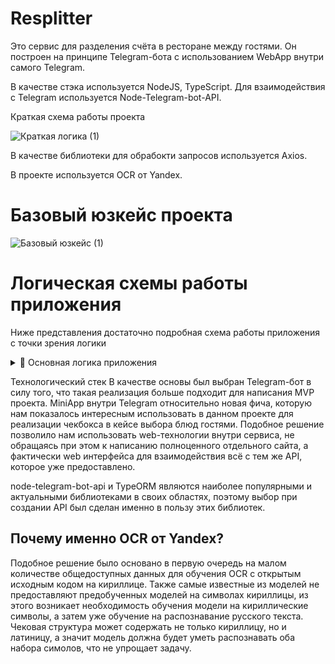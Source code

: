 # Resplitter

Это сервис для разделения счёта в ресторане между гостями. Он построен на принципе Telegram-бота с использованием WebApp внутри самого Telegram.

В качестве стэка используется NodeJS, TypeScript. Для взаимодействия с Telegram используется Node-Telegram-bot-API.

Краткая схема работы проекта

![Краткая логика (1)](https://github.com/user-attachments/assets/738aa7b1-edb6-42ec-b9a1-01f09cc2b18b)

В качестве библиотеки для обрабокти запросов используется Axios.

В проекте используется OCR от Yandex.
# Базовый юзкейс проекта
![Базовый юзкейс (1)](https://github.com/user-attachments/assets/68876ba9-5e46-4013-89be-3ab951b113f5)


# Логическая схемы работы приложения
Ниже представления достаточно подробная схема работы приложения с точки зрения логики
<details>
    <summary>🧩 Основная логика приложения</summary>
    <img src="https://github.com/user-attachments/assets/d523cf4e-fc3e-4d8b-b159-5e391ebb3008" alt="Image 1">
      <details>
        <summary>❌ Функция удаления позиции</summary>
        <img src="https://github.com/user-attachments/assets/52665a59-cc61-42cc-b698-1c0398e6d4fc" alt="Image 2">
      </details>
      <details>
        <summary>✅ иФункция добавления</summary>
        <img src="https://github.com/user-attachments/assets/7f1972c2-f13c-4935-a16e-198468a244ef" alt="Image 3">
      </details>
      <details>
        <summary>✏️ Функция изменения позиции</summary>
        <img src="https://github.com/user-attachments/assets/98c24bab-c17d-462f-aeff-5196b8c2f353" alt="Image 4">
      </details>
</details>

Технологический стек
В качестве основы был выбран Telegram-бот в силу того, что такая реализация больше подходит для написания MVP проекта.
MiniApp внутри Telegram относительно новая фича, которую нам показалось интересным использовать в данном проекте для реализации чекбокса в кейсе выбора блюд гостями.
Подобное решение позволило нам использовать web-технологии внутри сервиса, не обращаясь при этом к написанию полноценного отдельного сайта, а фактически web интерфейса для взаимодействия всё с тем же API, которое уже предоставлено.

node-telegram-bot-api и TypeORM являются наиболее популярными и актуальными библиотеками в своих областях, поэтому выбор при создании API был сделан именно в пользу этих библиотек.

## Почему именно OCR от Yandex?
Подобное решение было основано в первую очередь на малом количестве общедоступных данных для обучения OCR с открытым исходным кодом на кириллице. Также самые известные из моделей не предоставляют предобученных моделей на символах кириллицы,
из этого возникает необходимость обучения модели на кириллические символы, а затем уже обучение на распознавание русского текста. Чековая структура может содержать не только кириллицу, но и латиницу, а значит модель должна будет уметь распознавать оба набора симолов,
что не упрощает задачу.
